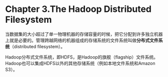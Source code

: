# Chapter 3.The Hadoop Distributed Filesystem

当数据集的大小超过了单一物理机器的存储容量的时候，把它分配到许多独立机器上就是必要的。管理跨越网络的机器组成的存储系统的文件系统叫做**分布式文件系统**（distributed filesystem）。

Hadoop分布式文件系统，即HDFS，是Hadoop的旗舰（flagship）文件系统。Hadoop也可以集成HDFS以外的其他存储系统（例如本地文件系统和Amazon S3）。



